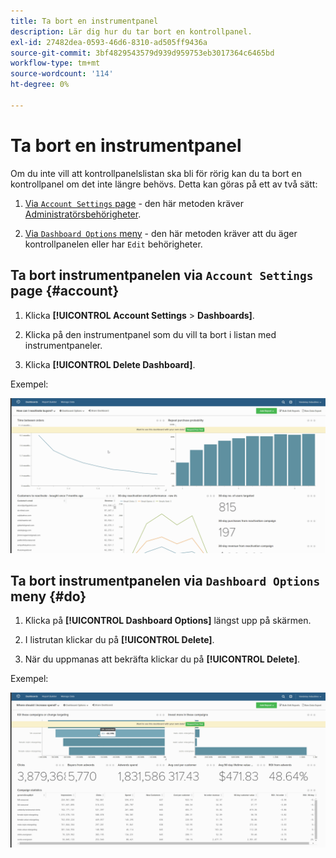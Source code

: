 ```yaml
---
title: Ta bort en instrumentpanel
description: Lär dig hur du tar bort en kontrollpanel.
exl-id: 27482dea-0593-46d6-8310-ad505ff9436a
source-git-commit: 3bf4829543579d939d959753eb3017364c6465bd
workflow-type: tm+mt
source-wordcount: '114'
ht-degree: 0%

---
```


# Ta bort en instrumentpanel

Om du inte vill att kontrollpanelslistan ska bli för rörig kan du ta bort en kontrollpanel om det inte längre behövs. Detta kan göras på ett av två sätt:

1. [Via `Account Settings` page](#account) - den här metoden kräver [Administratörsbehörigheter](../../administrator/user-management/user-management.md).

1. [Via `Dashboard Options` meny](#do) - den här metoden kräver att du äger kontrollpanelen eller har `Edit` behörigheter.

## Ta bort instrumentpanelen via `Account Settings` page {#account}

1. Klicka **[!UICONTROL Account Settings** > **Dashboards]**.

1. Klicka på den instrumentpanel som du vill ta bort i listan med instrumentpaneler.

1. Klicka **[!UICONTROL Delete Dashboard]**.

Exempel:

![ta bort instrumentpanel](../../assets/deleting_dash.gif)<!--{: width="703" height="346"}-->

## Ta bort instrumentpanelen via `Dashboard Options` meny {#do}

1. Klicka på **[!UICONTROL Dashboard Options]** längst upp på skärmen.

1. I listrutan klickar du på **[!UICONTROL Delete]**.

1. När du uppmanas att bekräfta klickar du på **[!UICONTROL Delete]**.

Exempel:

![ta bort instrumentpanel](../../assets/deleting_dash_2.gif)<!--{: width="703" height="347"}-->
